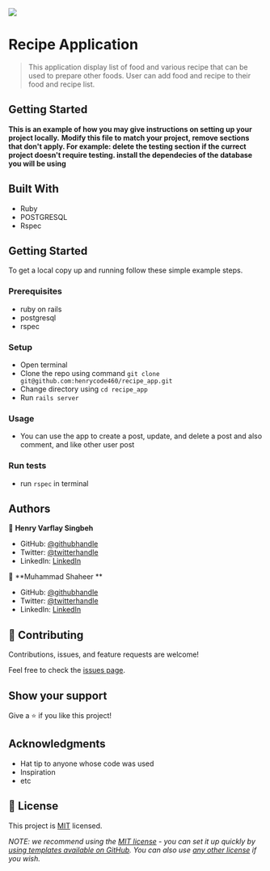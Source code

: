 ![](https://img.shields.io/badge/Microverse-blueviolet)

# Recipe Application

> This application display list of food and various recipe that can be used to prepare other foods. User can add food and recipe to their food and recipe list. 



## Getting Started

**This is an example of how you may give instructions on setting up your project locally.**
**Modify this file to match your project, remove sections that don't apply. For example: delete the testing section if the currect project doesn't require testing. install the dependecies of the database you will be using**


## Built With

- Ruby
- POSTGRESQL
- Rspec



## Getting Started

To get a local copy up and running follow these simple example steps.

### Prerequisites
- ruby on rails 
- postgresql
- rspec

### Setup
- Open terminal
- Clone the repo using command `git clone git@github.com:henrycode460/recipe_app.git`
- Change directory using `cd recipe_app`
- Run `rails server`

### Usage
- You can use the app to create a post, update, and delete a post and also comment, and like other user post

### Run tests
- run `rspec` in terminal


## Authors

👤 **Henry Varflay Singbeh**

- GitHub: [@githubhandle](https://github.com/henrycode460)
- Twitter: [@twitterhandle](https://www.linkedin.com/in/henry-varflay-singbeh)
- LinkedIn: [LinkedIn](https://twitter.com/code460)


👤 **Muhammad Shaheer **

- GitHub: [@githubhandle](https://github.com/ShaheerCH)
- Twitter: [@twitterhandle]()
- LinkedIn: [LinkedIn](https://twitter.com/Shaheer_choudry)

## 🤝 Contributing

Contributions, issues, and feature requests are welcome!

Feel free to check the [issues page](https://github.com/henrycode460/recipe_app/issues).

## Show your support

Give a ⭐️ if you like this project!

## Acknowledgments

- Hat tip to anyone whose code was used
- Inspiration
- etc

## 📝 License

This project is [MIT](./LICENSE) licensed.

_NOTE: we recommend using the [MIT license](https://choosealicense.com/licenses/mit/) - you can set it up quickly by [using templates available on GitHub](https://docs.github.com/en/communities/setting-up-your-project-for-healthy-contributions/adding-a-license-to-a-repository). You can also use [any other license](https://choosealicense.com/licenses/) if you wish._